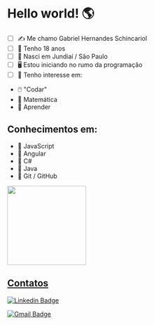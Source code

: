 # Hello world!  🌎

 - [ ] ✍️ Me chamo Gabriel Hernandes Schincariol 
 - [ ] 📅 Tenho 18 anos 
 - [ ] 🌇 Nasci em Jundiaí / São Paulo 
 - [ ] 🖥️ Estou iniciando no rumo da programação 
 - [ ] 📌 Tenho interesse em:
 - 🖱️ "Codar"
 - 🧮 Matemática
 - 📖 Aprender

## Conhecimentos em:

 - 🏁 JavaScript
 - 🏁 Angular
 - 🏁 C#
 - 🏁 Java
 - 📁 Git / GitHub

<a href="https://github.com/schin0">
  <img height="180em" src="https://github-readme-stats.vercel.app/api?username=schin0&show_icons=true&theme=dracula&include_all_commits=true&count_private=true"/>

## Contatos

[![Linkedin Badge](https://img.shields.io/badge/-Gabriel%20Schincariol-blue?style=flat-square&logo=Linkedin&logoColor=white&link=https://www.linkedin.com/in/gabrielschincariol/)](https://www.linkedin.com/in/gabrielschincariol/) 

[![Gmail Badge](https://img.shields.io/badge/-Gabriel_Schincariol-red?style=flat-square&logo=Gmail&logoColor=white&link=mailto:gschin11@gmail.com)](mailto:gschin11@gmail.com)
